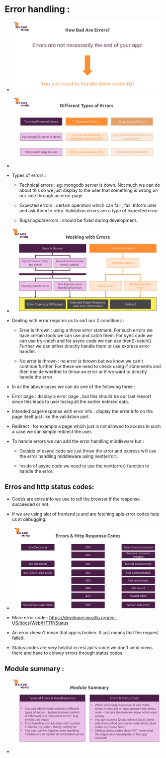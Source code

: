 # Error handling :

* ![](2022-05-18-22-06-45.png)

* ![](2022-05-18-22-10-04.png)

* Types of errors :
    * Technical errors : eg: mongodb server is down. Not much we can do about this so we just display to the user that something is wrong on our side through an error page.

    * Expected errors : certain operation which can fail , fail. Inform user and ask them to retry. Validation errors are a type of expected error.

    * Bugs/logical errors : should be fixed during development.

* ![](2022-05-18-22-16-19.png)

* Dealing with error requires us to sort our 2 conditions :
    * Error is thrown : using a throw error statment. For such errors we have certain tools we can use and catch them. For sync code we can use try-catch and for async code we can use then()-catch(). Further we can either directly handle them or use express error handler.

    * No error is thrown : no error is thrown but we know we can't continue further. For these we need to check using if statements and then decide whether to throw an error or if we want to directly handle the error.

* In all the above cases we can do one of the following three :

 * Error page : display a error page , but this should be our last ressort since this leads to user losing all the earlier entered data.

 * Intended page/response with error info : display the error info on the page itself just like the validation part.

 * Redirect : for example a page which just is not allowed to access in such a case we can simply redirect the user.


* To handle errors we can add the error handling middleware but :
    * Outside of async code we just throw the error and express will use the error handling middleware using next(error).

    * Inside of async code we need to use the next(error) function to handle the error.

## Erros and http status codes:

* Codes are extra info we use to tell the browser if the response succeeded or not.

* If we are using alot of frontend js and are fetching apis error codes help us in debugging. 

* ![](2022-05-19-10-46-41.png)

* More error code : https://developer.mozilla.org/en-US/docs/Web/HTTP/Status

* An error doesn't mean that app is broken. It just means that the request failed.

* Status codes are very helpful in rest api's since we don't send views there and have to convey errors through status codes.

## Module summary :

* ![](2022-05-19-10-53-59.png)